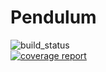 # Pendulum

![build_status](https://gitlab.com/LanderU/pendulum/badges/prototype/pipeline.svg)</br>
[![coverage report](https://gitlab.com/LanderU/pendulum/badges/coverage/coverage.svg)](https://gitlab.com/LanderU/pendulum/commits/coverage)
